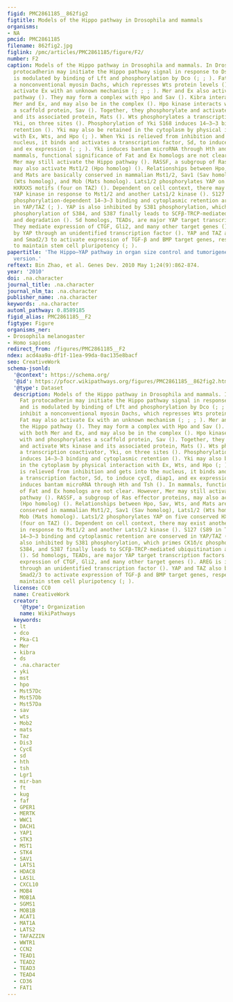 ```yaml
---
figid: PMC2861185__862fig2
figtitle: Models of the Hippo pathway in Drosophila and mammals
organisms:
- NA
pmcid: PMC2861185
filename: 862fig2.jpg
figlink: /pmc/articles/PMC2861185/figure/F2/
number: F2
caption: Models of the Hippo pathway in Drosophila and mammals. In Drosophila, Fat
  protocadherin may initiate the Hippo pathway signal in response to Ds binding, and
  is modulated by binding of Lft and phosphorylation by Dco (; ; ). Fat may inhibit
  a nonconventional myosin Dachs, which represses Wts protein levels (). Fat may also
  activate Ex with an unknown mechanism (; ; ; ). Mer and Ex also activate the Hippo
  pathway (). They may form a complex with Hpo and Sav (). Kibra interacts with both
  Mer and Ex, and may also be in the complex (). Hpo kinase interacts with and phosphorylates
  a scaffold protein, Sav (). Together, they phosphorylate and activate Wts kinase
  and its associated protein, Mats (). Wts phosphorylates a transcription coactivator,
  Yki, on three sites (). Phosphorylation of Yki S168 induces 14–3–3 binding and cytoplasmic
  retention (). Yki may also be retained in the cytoplasm by physical interaction
  with Ex, Wts, and Hpo (; ). When Yki is relieved from inhibition and gets into the
  nucleus, it binds and activates a transcription factor, Sd, to induce cycE, diap1,
  and ex expression (; ; ). Yki induces bantam microRNA through Hth and Tsh (). In
  mammals, functional significance of Fat and Ex homologs are not clear. However,
  Mer may still activate the Hippo pathway (). RASSF, a subgroup of Ras effector proteins,
  may also activate Mst1/2 (Hpo homolog) (). Relationships between Hpo, Sav, Wts,
  and Mats are basically conserved in mammalian Mst1/2, Sav1 (Sav homolog), Lats1/2
  (Wts homolog), and Mob (Mats homolog). Lats1/2 phosphorylates YAP on five conserved
  HXRXXS motifs (four on TAZ) (). Dependent on cell context, there may exist another
  YAP kinase in response to Mst1/2 and another Lats1/2 kinase (). S127 (S89 in TAZ)
  phosphorylation-dependent 14–3–3 binding and cytoplasmic retention are conserved
  in YAP/TAZ (; ). YAP is also inhibited by S381 phosphorylation, which primes CK1δ/ɛ
  phosphorylation of S384, and S387 finally leads to SCFβ-TRCP-mediated ubiquitination
  and degradation (). Sd homologs, TEADs, are major YAP target transcription factors.
  They mediate expression of CTGF, Gli2, and many other target genes (). AREG is induced
  by YAP through an unidentified transcription factor (). YAP and TAZ also bind Smad1
  and Smad2/3 to activate expression of TGF-β and BMP target genes, respectively,
  to maintain stem cell pluripotency (; ).
papertitle: 'The Hippo–YAP pathway in organ size control and tumorigenesis: an updated
  version.'
reftext: Bin Zhao, et al. Genes Dev. 2010 May 1;24(9):862-874.
year: '2010'
doi: .na.character
journal_title: .na.character
journal_nlm_ta: .na.character
publisher_name: .na.character
keywords: .na.character
automl_pathway: 0.8589185
figid_alias: PMC2861185__F2
figtype: Figure
organisms_ner:
- Drosophila melanogaster
- Homo sapiens
redirect_from: /figures/PMC2861185__F2
ndex: acd4aa9a-df1f-11ea-99da-0ac135e8bacf
seo: CreativeWork
schema-jsonld:
  '@context': https://schema.org/
  '@id': https://pfocr.wikipathways.org/figures/PMC2861185__862fig2.html
  '@type': Dataset
  description: Models of the Hippo pathway in Drosophila and mammals. In Drosophila,
    Fat protocadherin may initiate the Hippo pathway signal in response to Ds binding,
    and is modulated by binding of Lft and phosphorylation by Dco (; ; ). Fat may
    inhibit a nonconventional myosin Dachs, which represses Wts protein levels ().
    Fat may also activate Ex with an unknown mechanism (; ; ; ). Mer and Ex also activate
    the Hippo pathway (). They may form a complex with Hpo and Sav (). Kibra interacts
    with both Mer and Ex, and may also be in the complex (). Hpo kinase interacts
    with and phosphorylates a scaffold protein, Sav (). Together, they phosphorylate
    and activate Wts kinase and its associated protein, Mats (). Wts phosphorylates
    a transcription coactivator, Yki, on three sites (). Phosphorylation of Yki S168
    induces 14–3–3 binding and cytoplasmic retention (). Yki may also be retained
    in the cytoplasm by physical interaction with Ex, Wts, and Hpo (; ). When Yki
    is relieved from inhibition and gets into the nucleus, it binds and activates
    a transcription factor, Sd, to induce cycE, diap1, and ex expression (; ; ). Yki
    induces bantam microRNA through Hth and Tsh (). In mammals, functional significance
    of Fat and Ex homologs are not clear. However, Mer may still activate the Hippo
    pathway (). RASSF, a subgroup of Ras effector proteins, may also activate Mst1/2
    (Hpo homolog) (). Relationships between Hpo, Sav, Wts, and Mats are basically
    conserved in mammalian Mst1/2, Sav1 (Sav homolog), Lats1/2 (Wts homolog), and
    Mob (Mats homolog). Lats1/2 phosphorylates YAP on five conserved HXRXXS motifs
    (four on TAZ) (). Dependent on cell context, there may exist another YAP kinase
    in response to Mst1/2 and another Lats1/2 kinase (). S127 (S89 in TAZ) phosphorylation-dependent
    14–3–3 binding and cytoplasmic retention are conserved in YAP/TAZ (; ). YAP is
    also inhibited by S381 phosphorylation, which primes CK1δ/ɛ phosphorylation of
    S384, and S387 finally leads to SCFβ-TRCP-mediated ubiquitination and degradation
    (). Sd homologs, TEADs, are major YAP target transcription factors. They mediate
    expression of CTGF, Gli2, and many other target genes (). AREG is induced by YAP
    through an unidentified transcription factor (). YAP and TAZ also bind Smad1 and
    Smad2/3 to activate expression of TGF-β and BMP target genes, respectively, to
    maintain stem cell pluripotency (; ).
  license: CC0
  name: CreativeWork
  creator:
    '@type': Organization
    name: WikiPathways
  keywords:
  - lt
  - dco
  - Pka-C1
  - Mer
  - kibra
  - ds
  - .na.character
  - yki
  - mst
  - hpo
  - Mst57Dc
  - Mst57Db
  - Mst57Da
  - sav
  - wts
  - Mob2
  - mats
  - Taz
  - Dis3
  - CycE
  - sd
  - hth
  - tsh
  - Lgr1
  - mir-ban
  - ft
  - kug
  - faf
  - GPER1
  - MERTK
  - WWC1
  - DACH1
  - YAP1
  - STK3
  - MST1
  - STK4
  - SAV1
  - LATS1
  - HDAC8
  - LAS1L
  - CXCL10
  - MOB4
  - MOB1A
  - SGMS1
  - MOB1B
  - ACAT1
  - MAT1A
  - LATS2
  - TAFAZZIN
  - WWTR1
  - CCN2
  - TEAD1
  - TEAD2
  - TEAD3
  - TEAD4
  - CD36
  - FAT1
---
```

